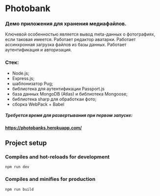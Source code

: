 # Photobank


 ### Демо приложения для хранения медиафайлов.



Ключевой особенностью является вывод meta-данных о фотографиях, если таковая имеется.
Работает редактор аватарки.
Работает ассинхронная загрузка файлов из базы данных.
Работает аутентификация и авторизация.

### Стек:
  - Node.js;
  - Express.js;
  - шаблонизатор Pug;
  - библиотека для аутентификации Passport.js
  - база данных MongoDB (Atlas) и библиотека Mongoose;
  - библиотека sharp для обработкаи фото;
  - сборка WebPack + Babel




##### Требуется время для развертывания при первом запуске:

#### https://photobanks.herokuapp.com/

## Project setup

### Compiles and hot-reloads for development
```
npm run dev
```

### Compiles and minifies for production
```
npm run build
```

